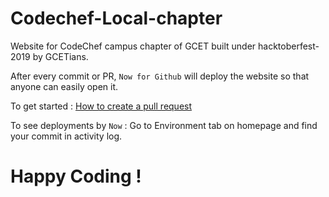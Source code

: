 # Codechef-Local-chapter
Website for CodeChef campus chapter of GCET built under hacktoberfest-2019 by GCETians.

After every commit or PR, `Now for Github` will deploy the website so that anyone can easily open it.

To get started : [How to create a pull request](https://www.digitalocean.com/community/tutorials/how-to-create-a-pull-request-on-github)

To see deployments by `Now` : Go to Environment tab on homepage and find your commit in activity log.

# Happy Coding !
